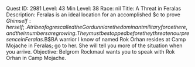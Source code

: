 Quest ID: 2981
Level: 43
Min Level: 38
Race: nil
Title: A Threat in Feralas
Description: Feralas is an ideal location for an accomplished $c to prove $Ghimself:herself;. A tribe of ogres called the Gordunni are the dominant military force there, and their numbers are growing. They must be stopped before they threaten our presence in Feralas.$B$BA warrior I know of named Rok Orhan resides at Camp Mojache in Feralas; go to her. She will tell you more of the situation when you arrive.
Objective: Belgrom Rockmaul wants you to speak with Rok Orhan in Camp Mojache.
